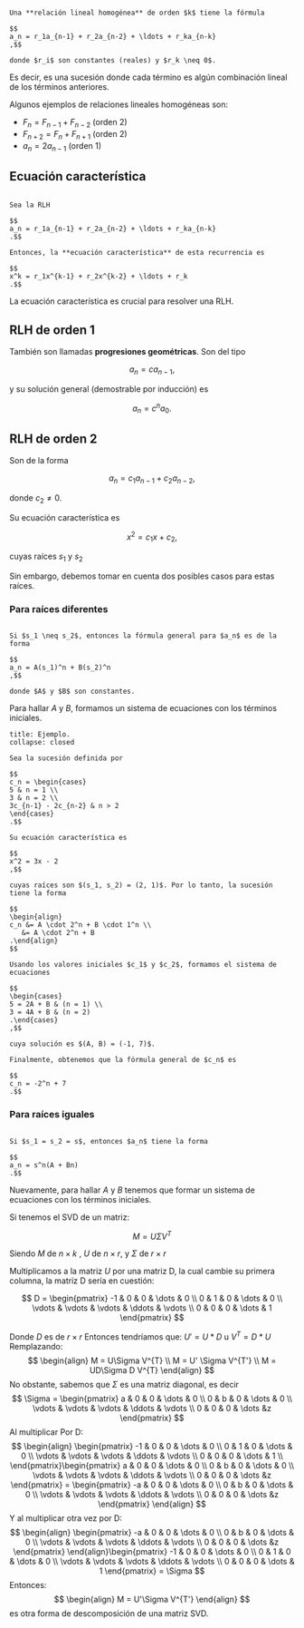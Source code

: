 ```ad-definition

Una **relación lineal homogénea** de orden $k$ tiene la fórmula

$$
a_n = r_1a_{n-1} + r_2a_{n-2} + \ldots + r_ka_{n-k}
,$$

donde $r_i$ son constantes (reales) y $r_k \neq 0$.

```

Es decir, es una sucesión donde cada término es algún combinación lineal de los términos anteriores.

Algunos ejemplos de relaciones lineales homogéneas son:

- $F_n = F_{n-1} + F_{n-2}$ (orden 2)
- $F_{n+2} = F_n + F_{n+1}$ (orden 2)
- $a_n = 2a_{n-1}$ (orden 1)

## Ecuación característica

```ad-definition

Sea la RLH

$$
a_n = r_1a_{n-1} + r_2a_{n-2} + \ldots + r_ka_{n-k}
.$$

Entonces, la **ecuación característica** de esta recurrencia es

$$
x^k = r_1x^{k-1} + r_2x^{k-2} + \ldots + r_k
.$$

```

La ecuación característica es crucial para resolver una RLH.

## RLH de orden 1

También son llamadas **progresiones geométricas**. Son del tipo

$$
a_n = ca_{n-1}
,$$

y su solución general (demostrable por inducción) es

$$
a_n = c^n a_0
.$$

## RLH de orden 2

Son de la forma

$$
a_n = c_1a_{n-1} + c_2a_{n-2}
,$$

donde $c_2 \neq 0$.

Su ecuación característica es

$$
x^2 = c_1x + c_2
,$$

cuyas raíces $s_1$ y $s_2$

Sin embargo, debemos tomar en cuenta dos posibles casos para estas raíces.

### Para raíces diferentes

```ad-theorem

Si $s_1 \neq s_2$, entonces la fórmula general para $a_n$ es de la forma

$$
a_n = A(s_1)^n + B(s_2)^n
,$$

donde $A$ y $B$ son constantes.

```

Para hallar $A$ y $B$, formamos un sistema de ecuaciones con los términos iniciales.

```ad-example
title: Ejemplo.
collapse: closed

Sea la sucesión definida por

$$
c_n = \begin{cases}
5 & n = 1 \\
3 & n = 2 \\
3c_{n-1} - 2c_{n-2} & n > 2
\end{cases}
.$$

Su ecuación característica es

$$
x^2 = 3x - 2
,$$

cuyas raíces son $(s_1, s_2) = (2, 1)$. Por lo tanto, la sucesión tiene la forma

$$
\begin{align}
c_n &= A \cdot 2^n + B \cdot 1^n \\
   &= A \cdot 2^n + B
.\end{align}
$$

Usando los valores iniciales $c_1$ y $c_2$, formamos el sistema de ecuaciones

$$
\begin{cases}
5 = 2A + B & (n = 1) \\
3 = 4A + B & (n = 2)
.\end{cases}
,$$

cuya solución es $(A, B) = (-1, 7)$.

Finalmente, obtenemos que la fórmula general de $c_n$ es

$$
c_n = -2^n + 7
.$$

```

### Para raíces iguales

```ad-theorem

Si $s_1 = s_2 = s$, entonces $a_n$ tiene la forma

$$
a_n = s^n(A + Bn)
.$$

```

Nuevamente, para hallar $A$ y $B$ tenemos que formar un sistema de ecuaciones con los términos iniciales.

Si tenemos el SVD de un matriz:

$$
M = U\Sigma V^{T}
$$

Siendo $M$ de $n\times k$ , $U$ de $n\times r$, y $\Sigma$ de $r\times r$

Multiplicamos a la matriz $U$ por una matriz D, la cual cambie su primera columna, la matriz D sería en cuestión:

$$
D = \begin{pmatrix}
 -1 & 0 & 0 & \dots  & 0 \\
0  & 1 & 0 & \dots  & 0 \\
\vdots & \vdots & \vdots  & \ddots & \vdots \\
0 & 0 & 0 & \dots & 1
\end{pmatrix}
$$

Donde $D$ es de $r\times r$
Entonces tendríamos que:
$U' = U*D$ u $V^{T} = D * U$
Remplazando:
$$
\begin{align}
M = U\Sigma V^{T} \\
M = U' \Sigma V^{T'} \\
M = UD\Sigma D V^{T} 
\end{align}
$$
No obstante, sabemos que $\Sigma$ es una matriz diagonal, es decir
$$
\Sigma = \begin{pmatrix}
a  & 0 & 0  & \dots & 0 \\
0 & b & 0 & \dots & 0 \\
\vdots & \vdots & \vdots  & \ddots & \vdots \\
0 & 0 & 0 & \dots &z 
\end{pmatrix}
$$
Al multiplicar Por D:
$$
\begin{align}
\begin{pmatrix}
 -1 & 0 & 0 & \dots  & 0 \\
0  & 1 & 0 & \dots  & 0 \\
\vdots & \vdots & \vdots  & \ddots & \vdots \\
0 & 0 & 0 & \dots & 1 \\
\end{pmatrix}\begin{pmatrix}
a  & 0 & 0  & \dots & 0 \\
0 & b & 0 & \dots & 0 \\
\vdots & \vdots & \vdots  & \ddots & \vdots \\
0 & 0 & 0 & \dots &z 
\end{pmatrix} = \begin{pmatrix}
-a  & 0 & 0  & \dots & 0 \\
0 & b & 0 & \dots & 0 \\
\vdots & \vdots & \vdots  & \ddots & \vdots \\
0 & 0 & 0 & \dots &z 
\end{pmatrix}
\end{align}
$$
Y al multiplicar otra vez por D:
$$
\begin{align}
\begin{pmatrix}
-a  & 0 & 0  & \dots & 0 \\
0 & b & 0 & \dots & 0 \\
\vdots & \vdots & \vdots  & \ddots & \vdots \\
0 & 0 & 0 & \dots &z 
\end{pmatrix} 
\end{align}\begin{pmatrix}
 -1 & 0 & 0 & \dots  & 0 \\
0  & 1 & 0 & \dots  & 0 \\
\vdots & \vdots & \vdots  & \ddots & \vdots \\
0 & 0 & 0 & \dots & 1
\end{pmatrix} = \Sigma
$$
Entonces:
$$
\begin{align}
M = U'\Sigma V^{T'} 
\end{align}
$$
es otra forma de descomposición de una matriz SVD.